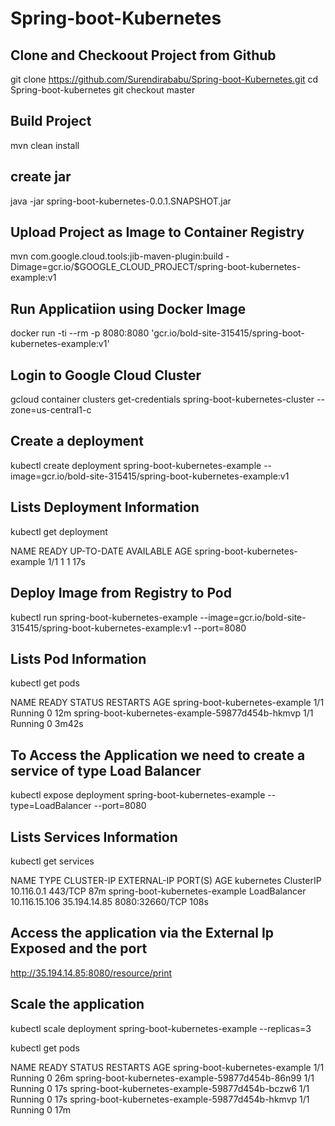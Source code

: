 # Spring-boot-Kubernetes

Clone and Checkoout Project from Github
-----------------------------------------------------------------
git clone https://github.com/Surendirababu/Spring-boot-Kubernetes.git
cd Spring-boot-kubernetes
git checkout master

Build Project
---------------------
mvn clean install

create jar
-----------------
java -jar spring-boot-kubernetes-0.0.1.SNAPSHOT.jar 

Upload Project as Image to Container Registry
-------------------------------------------------------------------------- 
mvn com.google.cloud.tools:jib-maven-plugin:build -Dimage=gcr.io/$GOOGLE_CLOUD_PROJECT/spring-boot-kubernetes-example:v1

Run Applicatiion using Docker Image
------------------------------------------------------------
docker run -ti --rm -p 8080:8080 'gcr.io/bold-site-315415/spring-boot-kubernetes-example:v1'

Login to Google Cloud Cluster
----------------------------------------------
gcloud container clusters get-credentials spring-boot-kubernetes-cluster --zone=us-central1-c


Create a deployment
--------------------------------
 kubectl create deployment spring-boot-kubernetes-example --image=gcr.io/bold-site-315415/spring-boot-kubernetes-example:v1

Lists Deployment Information
-------------------------------------------------
kubectl get deployment

NAME                             READY   UP-TO-DATE   AVAILABLE   AGE
spring-boot-kubernetes-example   1/1     1            1           17s

Deploy Image from Registry to Pod
---------------------------------------------------------
 kubectl run spring-boot-kubernetes-example --image=gcr.io/bold-site-315415/spring-boot-kubernetes-example:v1 --port=8080

Lists Pod Information
-----------------------------------
kubectl get pods

NAME                                              READY   STATUS    RESTARTS   AGE
spring-boot-kubernetes-example                    1/1     Running   0          12m
spring-boot-kubernetes-example-59877d454b-hkmvp   1/1     Running   0          3m42s

To Access the Application we need to create a service of type Load Balancer
-------------------------------------------------------------------------------------------------------------------------
kubectl expose deployment spring-boot-kubernetes-example --type=LoadBalancer --port=8080

Lists Services Information
-----------------------------------
kubectl get services

NAME                             TYPE           CLUSTER-IP      EXTERNAL-IP    PORT(S)          AGE
kubernetes                       ClusterIP      10.116.0.1      <none>         443/TCP          87m
spring-boot-kubernetes-example   LoadBalancer   10.116.15.106   35.194.14.85   8080:32660/TCP   108s


Access the application via the External Ip Exposed and the port
------------------------------------------------------------------------------------------------------
http://35.194.14.85:8080/resource/print

Scale the application 
---------------------------------
kubectl scale deployment spring-boot-kubernetes-example --replicas=3

kubectl get pods

NAME                                              READY   STATUS    RESTARTS   AGE
spring-boot-kubernetes-example                    1/1     Running   0          26m
spring-boot-kubernetes-example-59877d454b-86n99   1/1     Running   0          17s
spring-boot-kubernetes-example-59877d454b-bczw6   1/1     Running   0          17s
spring-boot-kubernetes-example-59877d454b-hkmvp   1/1     Running   0          17m
